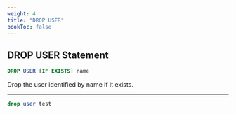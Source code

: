 ```yaml
---
weight: 4
title: "DROP USER"
bookToc: false
---
```


## DROP USER Statement

```SQL
DROP USER [IF EXISTS] name
```

Drop the user identified by name if it exists.

---

```SQL
drop user test
```

